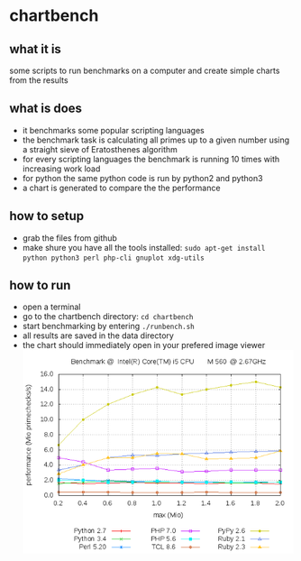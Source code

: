 # chartbench

## what it is
some scripts to run benchmarks on a computer and create simple charts
from the results

## what is does
* it benchmarks some popular scripting languages
* the benchmark task is calculating all primes up to a given number
  using a straight sieve of Eratosthenes algorithm
* for every scripting languages the benchmark is running 10 times with 
  increasing work load
* for python the same python code is run by python2 and python3
* a chart is generated to compare the the performance


## how to setup
* grab the files from github 
* make shure you have all the tools installed:
  `sudo apt-get install python python3 perl php-cli gnuplot xdg-utils`

## how to run
* open a terminal
* go to the chartbench directory: `cd chartbench`
* start benchmarking by entering `./runbench.sh`
* all results are saved in the data directory
* the chart should immediately open in your prefered image viewer
![](https://github.com/oliworx/chartbench/blob/master/data/bench.png)
